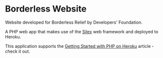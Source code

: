 # Borderless Website

Website developed for Borderless Relief by Developers' Foundation.

A PHP web app that makes use of the [Silex](http://silex.sensiolabs.org/) web framework and deployed to Heroku.

This application supports the [Getting Started with PHP on Heroku](https://devcenter.heroku.com/articles/getting-started-with-php) article - check it out.
